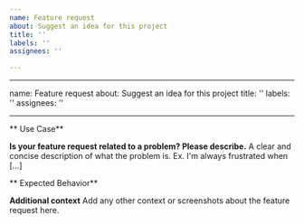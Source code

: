 ```yaml
---
name: Feature request
about: Suggest an idea for this project
title: ''
labels: ''
assignees: ''

---
```


---
name: Feature request
about: Suggest an idea for this project
title: ''
labels: ''
assignees: ''

---

** Use Case**

**Is your feature request related to a problem? Please describe.**
A clear and concise description of what the problem is. Ex. I'm always frustrated when [...]

** Expected Behavior**

**Additional context**
Add any other context or screenshots about the feature request here.
